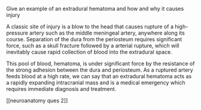 Give an example of an extradural hematoma and how and why it causes injury 

A classic site of injury is a blow to the head that causes rupture of a high-pressure artery such as the middle meningeal artery, anywhere along its course. Separation of the dura from the periosteum requires significant force, such as a skull fracture followed by a arterial rupture, which will inevitably cause rapid collection of blood into the extradural space. 

This pool of blood, hematoma, is under significant force by the resistance of the strong adhesion between the dura and periosteum. As a ruptured artery feeds blood at a high rate, we can say that an extradural hematoma acts as a rapidly expanding intracranial mass and is a medical emergency which requires immediate diagnosis and treatment. 

[[neuroanatomy ques 2]]